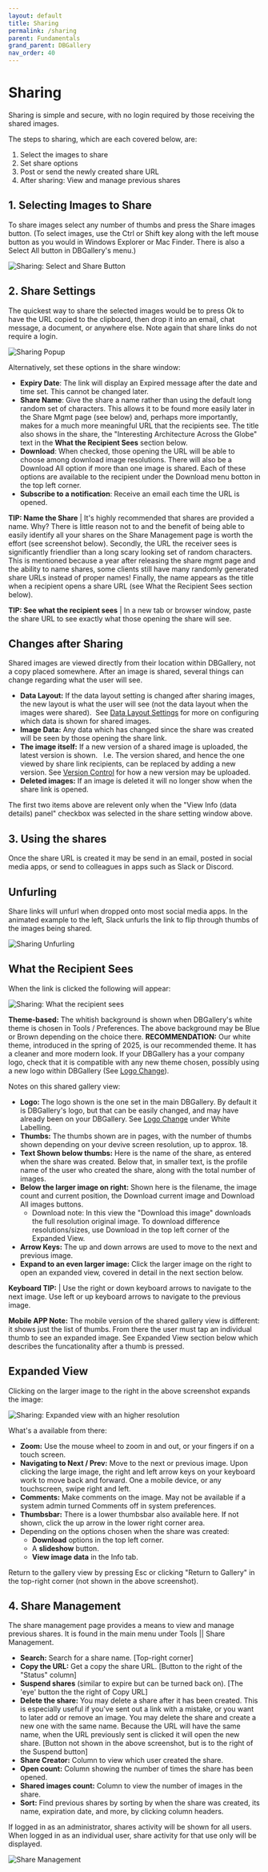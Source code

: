 ```yaml
---
layout: default
title: Sharing
permalink: /sharing
parent: Fundamentals
grand_parent: DBGallery
nav_order: 40
---
```


# Sharing

Sharing is simple and secure, with no login required by those receiving the shared images.

The steps to sharing, which are each covered below, are:
1. Select the images to share
2. Set share options
3. Post or send the newly created share URL 
4. After sharing: View and manage previous shares

## 1. Selecting Images to Share 
To share images select any number of thumbs and press the Share images button. (To select images, use the Ctrl or Shift key along with the left mouse button as you would in Windows Explorer or Mac Finder.  There is also a Select All button in DBGallery's menu.)

![Sharing: Select and Share Button](/assets/Share-Button.webp)

## 2. Share Settings
The quickest way to share the selected images would be to press Ok to have the URL copied to the clipboard, then drop it into an email, chat message, a document, or anywhere else. Note again that share links do not require a login.

![Sharing Popup](/assets/Share-Dialog.webp)

Alternatively, set these options in the share window:
- **Expiry Date**: The link will display an Expired message after the date and time set. This cannot be changed later.
- **Share Name**: Give the share a name rather than using the default long random set of characters.  This allows it to be found more easily later in the Share Mgmt page (see below) and, perhaps more importantly, makes for a much more meaningful URL that the recipients see. The title also shows in the share, the "Interesting Architecture Across the Globe" text in the **What the Recipient Sees** section below.
- **Download**: When checked, those opening the URL will be able to choose among download image resolutions.  There will also be a Download All option if more than one image is shared.  Each of these options are available to the recipient under the Download menu botton in the top left corner.
- **Subscribe to a notification**: Receive an email each time the URL is opened.

**TIP: Name the Share** | It's highly recommended that shares are provided a name. Why? There is little reason not to and the benefit of being able to easily identify all your shares on the Share Management page is worth the effort (see screenshot below).  Secondly, the URL the receiver sees is significantly friendlier than a long scary looking set of random characters.  This is mentioned because a year after releasing the share mgmt page and the ability to name shares, some clients still have many randomly generated share URLs instead of proper names!  Finally, the name appears as the title when a recipient opens a share URL (see What the Recipient Sees section below).

**TIP: See what the recipient sees** | In a new tab or browser window, paste the share URL to see exactly what those opening the share will see. 

## Changes after Sharing
Shared images are viewed directly from their location within DBGallery, not a copy placed somewhere. After an image is shared, several things can change regarding what the user will see.

- **Data Layout:** If the data layout setting is changed after sharing images, the new layout is what the user will see (not the data layout when the images were shared).  See <a href="/datalayoutsettings">Data Layout Settings</a> for more on configuring which data is shown for shared images.
- **Image Data:** Any data which has changed since the share was created will be seen by those opening the share link.
- **The image itself:** If a new version of a shared image is uploaded, the latest version is shown.   I.e. The version shared, and hence the one viewed by share link recipients, can be replaced by adding a new version.  See <a href="/versioning">Version Control</a> for how a new version may be uploaded.
- **Deleted images:** If an image is deleted it will no longer show when the share link is opened. 

The first two items above are relevent only when the "View Info (data details) panel" checkbox was selected in the share setting window above.

## 3. Using the shares
Once the share URL is created it may be send in an email, posted in social media apps, or send to colleagues in apps such as Slack or Discord. 

## Unfurling

Share links will unfurl when dropped onto most social media apps.  In the animated example to the left, Slack unfurls the link to flip through thumbs of the images being shared.

![Sharing Unfurling](/assets/Share-Unfurling.gif)

## What the Recipient Sees

When the link is clicked the following will appear:

![Sharing: What the recipient sees](/assets/ShareGallery.jpg)

**Theme-based:** The whitish background is shown when DBGallery's white theme is chosen in Tools / Preferences.  The above background may be Blue or Brown depending on the choice there.  **RECOMMENDATION:** Our white theme, introduced in the spring of 2025, is our recommended theme. It has a cleaner and more modern look. If your DBGallery has a your company logo, check that it is compatible with any new theme chosen, possibly using a new logo within DBGallery (See <a href="/white-labelling#logo-change">Logo Change</a>).

Notes on this shared gallery view:
- **Logo:** The logo shown is the one set in the main DBGallery. By default it is DBGallery's logo, but that can be easily changed, and may have already been on your DBGallery.  See <a href="/white-labelling#logo-change">Logo Change</a> under White Labelling.
- **Thumbs:** The thumbs shown are in pages, with the number of thumbs shown depending on your devive screen resolution, up to approx. 18.
- **Text Shown below thumbs:** Here is the name of the share, as entered when the share was created. Below that, in smaller text, is the profile name of the user who created the share, along with the total number of images.
- **Below the larger image on right:** Shown here is the filename, the image count and current position, the Download current image and Download All images buttons.
    - Download note: In this view the "Download this image" downloads the full resolution original image. To download difference resolutions/sizes, use Download in the top left corner of the Expanded View.
- **Arrow Keys:** The up and down arrows are used to move to the next and previous image. 
- **Expand to an even larger image:** Click the larger image on the right to open an expanded view, covered in detail in the next section below.

**Keyboard TIP:** | Use the right or down keyboard arrows to navigate to the next image.  Use left or up keyboard arrows to navigate to the previous image.

**Mobile APP Note:**
The mobile version of the shared gallery view is different: it shows just the list of thumbs.  From there the user must tap an individual thumb to see an expanded image. See Expanded View section below which describes the funcationality after a thumb is pressed.

## Expanded View
Clicking on the larger image to the right in the above screenshot expands the image: 

![Sharing: Expanded view with an higher resolution](/assets/Share-Result.webp)

What's a available from there:
- **Zoom:** Use the mouse wheel to zoom in and out, or your fingers if on a touch screen.
- **Navigating to Next / Prev:** Move to the next or previous image.  Upon clicking the large image, the right and left arrow keys on your keyboard work to move back and forward. One a mobile device, or any touchscreen, swipe right and left. 
- **Comments:** Make comments on the image.  May not be available if a system admin turned Comments off in system preferences.
- **Thumbsbar:** There is a lower thumbsbar also available here.  If not shown, click the up arrow in the lower right corner area.
- Depending on the options chosen when the share was created:
    - **Download** options in the top left corner.
    - A **slideshow** button.
    - **View image data** in the Info tab.

Return to the gallery view by pressing Esc or clicking "Return to Gallery" in the top-right corner (not shown in the above screenshot).


## 4. Share Management

The share management page provides a means to view and manage previous shares.  It is found in the main menu under Tools || Share Management.

- **Search:** Search for a share name. [Top-right corner]
- **Copy the URL:** Get a copy the share URL. [Button to the right of the "Status" column]
- **Suspend shares** (similar to expire but can be turned back on). [The 'eye' button the the right of Copy URL]
- **Delete the share:** You may delete a share after it has been created. This is especially useful if you've sent out a link with a mistake, or you want to later add or remove an image. You may delete the share and create a new one with the same name. Because the URL will have the same name, when the URL previously sent is clicked it will open the new share. [Button not shown in the above screenshot, but is to the right of the Suspend button]
- **Share Creator:** Column to view which user created the share.
- **Open count:** Column showing the number of times the share has been opened.
- **Shared images count:** Column to view the number of images in the share.
- **Sort:** Find previous shares by sorting by when the share was created, its name, expiration date, and more, by clicking column headers.

If logged in as an administrator, shares activity will be shown for all users. When logged in as an individual user, share activity for that use only will be displayed.

![Share Management](/assets/Share-Management.png)


